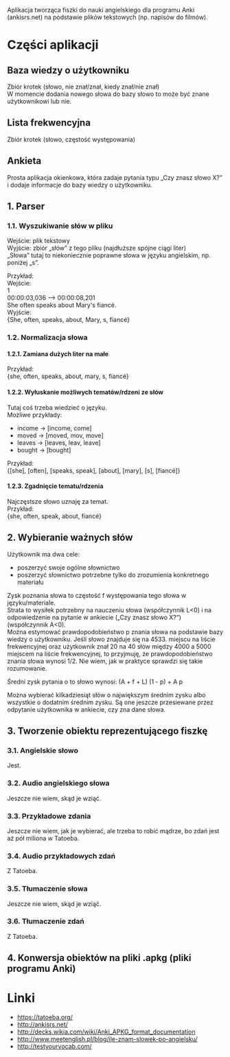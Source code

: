Aplikacja tworząca fiszki do nauki angielskiego dla programu Anki (ankisrs.net) na podstawie plików tekstowych (np. napisów do filmów).
# Części aplikacji
## Baza wiedzy o użytkowniku
Zbiór krotek (słowo, nie znał/znał, kiedy znał/nie znał)  
W momencie dodania nowego słowa do bazy słowo to może być znane użytkownikowi lub nie.

## Lista frekwencyjna
Zbiór krotek (słowo, częstość występowania)

## Ankieta
Prosta aplikacja okienkowa, która zadaje pytania typu „Czy znasz słowo X?” i dodaje informacje do bazy wiedzy o użytkowniku.

## 1. Parser
### 1.1. Wyszukiwanie słów w pliku
Wejście: plik tekstowy  
Wyjście: zbiór „słów” z tego pliku (najdłuższe spójne ciągi liter)  
„Słowa” tutaj to niekoniecznie poprawne słowa w języku angielskim, np. poniżej „s”.

Przykład:  
Wejście:  
1  
00:00:03,036 --> 00:00:08,201  
She often speaks about Mary's fiancé.  
Wyjście:  
{She, often, speaks, about, Mary, s, fiancé}

### 1.2. Normalizacja słowa
#### 1.2.1. Zamiana dużych liter na małe
Przykład:  
{she, often, speaks, about, mary, s, fiancé}

#### 1.2.2. Wyłuskanie możliwych tematów/rdzeni ze słów
Tutaj coś trzeba wiedzieć o języku.  
Możliwe przykłady:
- income -> [income, come]
- moved -> [moved, mov, move]
- leaves -> [leaves, leav, leave]
- bought -> [bought]

Przykład:  
{[she], [often], [speaks, speak], [about], [mary], [s], [fiancé]}

#### 1.2.3. Zgadnięcie tematu/rdzenia
Najczęstsze słowo uznaję za temat.  
Przykład:  
{she, often, speak, about, fiancé}
## 2. Wybieranie ważnych słów
Użytkownik ma dwa cele:
- poszerzyć swoje ogólne słownictwo
- poszerzyć słownictwo potrzebne tylko do zrozumienia konkretnego materiału
	
Zysk poznania słowa to częstość f występowania tego słowa w języku/materiale.  
Strata to wysiłek potrzebny na nauczeniu słowa (współczynnik L<0) i na odpowiedzenie na pytanie w ankiecie („Czy znasz słowo X?”) (współczynnik A<0).  
Można estymować prawdopodobieństwo p znania słowa na podstawie bazy wiedzy o użytkowniku. Jeśli słowo znajduje się na 4533. miejscu na liście frekwencyjnej oraz użytkownik znał 20 na 40 słów między 4000 a 5000 miejscem na liście frekwencyjnej, to przyjmuję, że prawdopodobieństwo znania słowa wynosi 1/2. Nie wiem, jak w praktyce sprawdzi się takie rozumowanie.  

Średni zysk pytania o to słowo wynosi: (A + f + L) (1 - p) + A p

Można wybierać kilkadziesiąt słów o największym średnim zysku albo wszystkie o dodatnim średnim zysku.
Są one jeszcze przesiewane przez odpytanie użytkownika w ankiecie, czy zna dane słowa.

## 3. Tworzenie obiektu reprezentującego fiszkę
### 3.1. Angielskie słowo
Jest.
### 3.2. Audio angielskiego słowa
Jeszcze nie wiem, skąd je wziąć.
### 3.3. Przykładowe zdania
Jeszcze nie wiem, jak je wybierać, ale trzeba to robić mądrze, bo zdań jest aż pół miliona w Tatoeba.
### 3.4. Audio przykładowych zdań
Z Tatoeba.
### 3.5. Tłumaczenie słowa
Jeszcze nie wiem, skąd je wziąć.
### 3.6. Tłumaczenie zdań
Z Tatoeba.

## 4. Konwersja obiektów na pliki .apkg (pliki programu Anki)

# Linki
- https://tatoeba.org/
- http://ankisrs.net/
- http://decks.wikia.com/wiki/Anki_APKG_format_documentation
- http://www.meetenglish.pl/blog/ile-znam-slowek-po-angielsku/
- http://testyourvocab.com/

